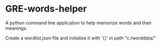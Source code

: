 # GRE-words-helper
A python command line application to help memorize words and their meanings.

Create a wordlist.json file and initialise it with '{}' in path "c:/worddata/"
